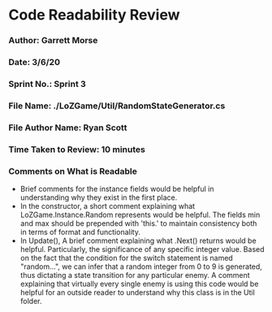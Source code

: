 # Code Readability Review

### Author: Garrett Morse

### Date: 3/6/20

### Sprint No.: Sprint 3

### File Name: ./LoZGame/Util/RandomStateGenerator.cs

### File Author Name: Ryan Scott

### Time Taken to Review: 10 minutes

###  Comments on What is Readable
- Brief comments for the instance fields would be helpful in understanding why they exist in the first place.
- In the constructor, a short comment explaining what LoZGame.Instance.Random represents would be helpful. The fields min and max should be prepended with 'this.' to maintain consistency both in terms of format and functionality.
- In Update(), A brief comment explaining what .Next() returns would be helpful. Particularly, the significance of any specific integer value. Based on the fact that the condition for the switch statement is named "random...", we can infer that a random integer from 0 to 9 is generated, thus dictating a state transition for any particular enemy. A comment explaining that virtually every single enemy is using this code would be helpful for an outside reader to understand why this class is in the Util folder.
